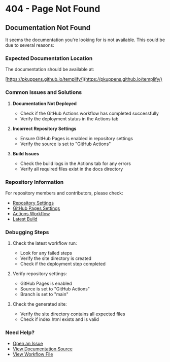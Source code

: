 # 404 - Page Not Found

## Documentation Not Found

It seems the documentation you're looking for is not available. This could be due to several reasons:

### Expected Documentation Location
The documentation should be available at:
<!-- This URL is intentionally not checked by markdown-link-check -->
[https://pkuppens.github.io/templify/](https://pkuppens.github.io/templify/)

### Common Issues and Solutions

1. **Documentation Not Deployed**
   - Check if the GitHub Actions workflow has completed successfully
   - Verify the deployment status in the Actions tab

2. **Incorrect Repository Settings**
   - Ensure GitHub Pages is enabled in repository settings
   - Verify the source is set to "GitHub Actions"

3. **Build Issues**
   - Check the build logs in the Actions tab for any errors
   - Verify all required files exist in the docs directory

### Repository Information

For repository members and contributors, please check:

<!-- These URLs are intentionally not checked by markdown-link-check -->
- [Repository Settings](https://github.com/pkuppens/templify/settings)
- [GitHub Pages Settings](https://github.com/pkuppens/templify/settings/pages)
- [Actions Workflow](https://github.com/pkuppens/templify/actions/workflows/docs.yml)
- [Latest Build](https://github.com/pkuppens/templify/actions/workflows/docs.yml?query=branch%3Amain)

### Debugging Steps

1. Check the latest workflow run:
   - Look for any failed steps
   - Verify the site directory is created
   - Check if the deployment step completed

2. Verify repository settings:
   - GitHub Pages is enabled
   - Source is set to "GitHub Actions"
   - Branch is set to "main"

3. Check the generated site:
   - Verify the site directory contains all expected files
   - Check if index.html exists and is valid

### Need Help?

- [Open an Issue](https://github.com/pkuppens/templify/issues/new)
- [View Documentation Source](https://github.com/pkuppens/templify/tree/main/docs)
- [View Workflow File](https://github.com/pkuppens/templify/blob/main/.github/workflows/docs.yml)
